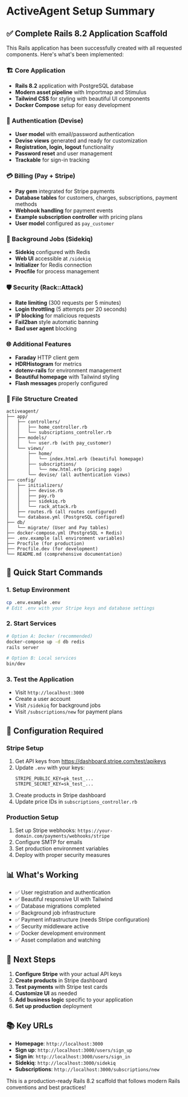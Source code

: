 # ActiveAgent Setup Summary

## ✅ Complete Rails 8.2 Application Scaffold

This Rails application has been successfully created with all requested components. Here's what's been implemented:

### 🏗 Core Application
- **Rails 8.2** application with PostgreSQL database
- **Modern asset pipeline** with Importmap and Stimulus
- **Tailwind CSS** for styling with beautiful UI components
- **Docker Compose** setup for easy development

### 🔐 Authentication (Devise)
- **User model** with email/password authentication
- **Devise views** generated and ready for customization
- **Registration, login, logout** functionality
- **Password reset** and user management
- **Trackable** for sign-in tracking

### 💳 Billing (Pay + Stripe)
- **Pay gem** integrated for Stripe payments
- **Database tables** for customers, charges, subscriptions, payment methods
- **Webhook handling** for payment events
- **Example subscription controller** with pricing plans
- **User model** configured as `pay_customer`

### 🔄 Background Jobs (Sidekiq)
- **Sidekiq** configured with Redis
- **Web UI** accessible at `/sidekiq`
- **Initializer** for Redis connection
- **Procfile** for process management

### 🛡 Security (Rack::Attack)
- **Rate limiting** (300 requests per 5 minutes)
- **Login throttling** (5 attempts per 20 seconds)
- **IP blocking** for malicious requests
- **Fail2ban** style automatic banning
- **Bad user agent** blocking

### 🌐 Additional Features
- **Faraday** HTTP client gem
- **HDRHistogram** for metrics
- **dotenv-rails** for environment management
- **Beautiful homepage** with Tailwind styling
- **Flash messages** properly configured

### 📁 File Structure Created
```
activeagent/
├── app/
│   ├── controllers/
│   │   ├── home_controller.rb
│   │   └── subscriptions_controller.rb
│   ├── models/
│   │   └── user.rb (with pay_customer)
│   └── views/
│       ├── home/
│       │   └── index.html.erb (beautiful homepage)
│       ├── subscriptions/
│       │   └── new.html.erb (pricing page)
│       └── devise/ (all authentication views)
├── config/
│   ├── initializers/
│   │   ├── devise.rb
│   │   ├── pay.rb
│   │   ├── sidekiq.rb
│   │   └── rack_attack.rb
│   ├── routes.rb (all routes configured)
│   └── database.yml (PostgreSQL configured)
├── db/
│   └── migrate/ (User and Pay tables)
├── docker-compose.yml (PostgreSQL + Redis)
├── .env.example (all environment variables)
├── Procfile (for production)
├── Procfile.dev (for development)
└── README.md (comprehensive documentation)
```

## 🚀 Quick Start Commands

### 1. Setup Environment
```bash
cp .env.example .env
# Edit .env with your Stripe keys and database settings
```

### 2. Start Services
```bash
# Option A: Docker (recommended)
docker-compose up -d db redis
rails server

# Option B: Local services
bin/dev
```

### 3. Test the Application
- Visit `http://localhost:3000`
- Create a user account
- Visit `/sidekiq` for background jobs
- Visit `/subscriptions/new` for payment plans

## 🔧 Configuration Required

### Stripe Setup
1. Get API keys from https://dashboard.stripe.com/test/apikeys
2. Update `.env` with your keys:
   ```
   STRIPE_PUBLIC_KEY=pk_test_...
   STRIPE_SECRET_KEY=sk_test_...
   ```
3. Create products in Stripe dashboard
4. Update price IDs in `subscriptions_controller.rb`

### Production Setup
1. Set up Stripe webhooks: `https://your-domain.com/payments/webhooks/stripe`
2. Configure SMTP for emails
3. Set production environment variables
4. Deploy with proper security measures

## 📊 What's Working
- ✅ User registration and authentication
- ✅ Beautiful responsive UI with Tailwind
- ✅ Database migrations completed
- ✅ Background job infrastructure
- ✅ Payment infrastructure (needs Stripe configuration)
- ✅ Security middleware active
- ✅ Docker development environment
- ✅ Asset compilation and watching

## 🎯 Next Steps
1. **Configure Stripe** with your actual API keys
2. **Create products** in Stripe dashboard
3. **Test payments** with Stripe test cards
4. **Customize UI** as needed
5. **Add business logic** specific to your application
6. **Set up production** deployment

## 📚 Key URLs
- **Homepage**: `http://localhost:3000`
- **Sign up**: `http://localhost:3000/users/sign_up`
- **Sign in**: `http://localhost:3000/users/sign_in`
- **Sidekiq**: `http://localhost:3000/sidekiq`
- **Subscriptions**: `http://localhost:3000/subscriptions/new`

This is a production-ready Rails 8.2 scaffold that follows modern Rails conventions and best practices!
